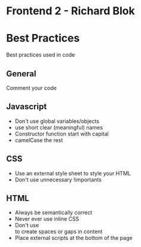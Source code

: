 Frontend 2 - Richard Blok
===============

# Best Practices
Best practices used in code

## General
Comment your code

## Javascript
* Don't use global variables/objects
* use short clear (meaningful) names
* Constructor function start with capital
* camelCase the rest

## CSS
* Use an external style sheet to style your HTML
* Don't use unnecessary !importants

## HTML
* Always be semantically correct
* Never ever use inline CSS
* Don't use <br> to create spaces or gaps in content
* Place external scripts at the bottom of the page